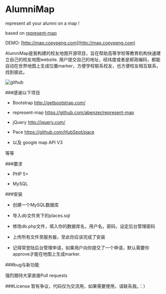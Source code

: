 AlumniMap
=========

represent all your alumni on a map !

based on [represent-map](https://github.com/abenzer/represent-map)

DEMO: [http://map.copypeng.com](http://map.copypeng.com)

AlumniMap是我构建的校友地图开源项目，旨在帮助高等学校等教育机构快速建立自己的校友地图website.
用户提交自己的地址，经纬度或者是邮政编码，都能自动在世界地图上生成位置marker，方便学校联系校友，也方便校友相互联系，找到彼此。

![github](https://raw.github.com/Copypeng/AlumniMap/master/demoImage/2013-11-05%2010:25:33%E7%9A%84%E5%B1%8F%E5%B9%95%E6%88%AA%E5%9B%BE.png "github")

###感谢以下项目

* Bootstrap http://getbootstrap.com/

* represent-map https://github.com/abenzer/represent-map

* jQuery http://jquery.com/

* Pace https://github.com/HubSpot/pace

* 以及 google map API V3

等等

###要求

* PHP 5+

* MySQL

###安装
* 创建一个MySQL数据库

* 导入db文件夹下的places.sql

* 修改db.php文件，填入你的数据库名，用户名，密码，设定后台管理密码

* 上传所有文件至服务器，至此你应该完成了安装

* 记得常登陆后台管理申请，如果用户向你提交了一个申请，默认需要你approve才能在地图上生成marker.

###bug与新功能

强烈期待大家直接Pull requests

###License
暂有争议，代码仅为交流用，如果需要使用，请联系我。：）
